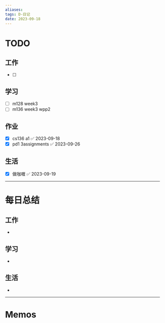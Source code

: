 ```yaml
---
aliases:
tags: D-日记
date: 2023-09-18
---
```

# TODO

## 工作

- [ ] 
## 学习

- [ ] m128 week3
- [ ] m136 week3 wpp2
## 作业

- [x] cs136 a1 ✅ 2023-09-18
- [x] pd1 3assignments ✅ 2023-09-26
## 生活

- [x] 做咖喱 ✅ 2023-09-19
*** 
# 每日总结

## 工作

- 
## 学习

- 
## 生活

- 

----------------------
# Memos

